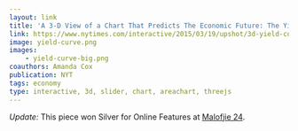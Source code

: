```yaml
---
layout: link
title: 'A 3-D View of a Chart That Predicts The Economic Future: The Yield Curve'
link: https://www.nytimes.com/interactive/2015/03/19/upshot/3d-yield-curve-economic-growth.html
image: yield-curve.png
images:
    - yield-curve-big.png
coauthors: Amanda Cox
publication: NYT
tags: economy
type: interactive, 3d, slider, chart, areachart, threejs
---
```


_Update:_ This piece won Silver for Online Features at [Malofjie 24](https://www.malofiejgraphics.com/wp-content/uploads/2016/03/M24_-AWARDS-LIST_OK.pdf).
